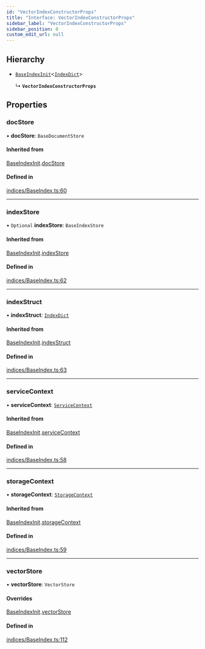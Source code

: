 ```yaml
---
id: "VectorIndexConstructorProps"
title: "Interface: VectorIndexConstructorProps"
sidebar_label: "VectorIndexConstructorProps"
sidebar_position: 0
custom_edit_url: null
---
```


## Hierarchy

- [`BaseIndexInit`](BaseIndexInit.md)<[`IndexDict`](../classes/IndexDict.md)\>

  ↳ **`VectorIndexConstructorProps`**

## Properties

### docStore

• **docStore**: `BaseDocumentStore`

#### Inherited from

[BaseIndexInit](BaseIndexInit.md).[docStore](BaseIndexInit.md#docstore)

#### Defined in

[indices/BaseIndex.ts:60](https://github.com/run-llama/LlamaIndexTS/blob/2db8a8c/packages/core/src/indices/BaseIndex.ts#L60)

___

### indexStore

• `Optional` **indexStore**: `BaseIndexStore`

#### Inherited from

[BaseIndexInit](BaseIndexInit.md).[indexStore](BaseIndexInit.md#indexstore)

#### Defined in

[indices/BaseIndex.ts:62](https://github.com/run-llama/LlamaIndexTS/blob/2db8a8c/packages/core/src/indices/BaseIndex.ts#L62)

___

### indexStruct

• **indexStruct**: [`IndexDict`](../classes/IndexDict.md)

#### Inherited from

[BaseIndexInit](BaseIndexInit.md).[indexStruct](BaseIndexInit.md#indexstruct)

#### Defined in

[indices/BaseIndex.ts:63](https://github.com/run-llama/LlamaIndexTS/blob/2db8a8c/packages/core/src/indices/BaseIndex.ts#L63)

___

### serviceContext

• **serviceContext**: [`ServiceContext`](ServiceContext.md)

#### Inherited from

[BaseIndexInit](BaseIndexInit.md).[serviceContext](BaseIndexInit.md#servicecontext)

#### Defined in

[indices/BaseIndex.ts:58](https://github.com/run-llama/LlamaIndexTS/blob/2db8a8c/packages/core/src/indices/BaseIndex.ts#L58)

___

### storageContext

• **storageContext**: [`StorageContext`](StorageContext.md)

#### Inherited from

[BaseIndexInit](BaseIndexInit.md).[storageContext](BaseIndexInit.md#storagecontext)

#### Defined in

[indices/BaseIndex.ts:59](https://github.com/run-llama/LlamaIndexTS/blob/2db8a8c/packages/core/src/indices/BaseIndex.ts#L59)

___

### vectorStore

• **vectorStore**: `VectorStore`

#### Overrides

[BaseIndexInit](BaseIndexInit.md).[vectorStore](BaseIndexInit.md#vectorstore)

#### Defined in

[indices/BaseIndex.ts:112](https://github.com/run-llama/LlamaIndexTS/blob/2db8a8c/packages/core/src/indices/BaseIndex.ts#L112)
